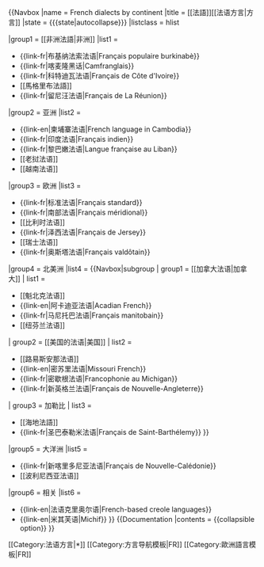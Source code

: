{{Navbox
|name  = French dialects by continent
|title = [[法語]][[法语方言|方言]]
|state = {{{state|autocollapse}}}
|listclass = hlist

|group1 = [[非洲法語|非洲]]
|list1  =
* {{link-fr|布基纳法索法语|Français populaire burkinabè}}
* {{link-fr|喀麦隆黑话|Camfranglais}}
* {{link-fr|科特迪瓦法语|Français de Côte d'Ivoire}}
* [[馬格里布法語]]
* {{link-fr|留尼汪法语|Français de La Réunion}}

|group2 = 亚洲
|list2 = 
* {{link-en|柬埔寨法语|French language in Cambodia}}
* {{link-fr|印度法语|Français indien}}
* {{link-fr|黎巴嫩法语|Langue française au Liban}}
* [[老挝法语]]
* [[越南法语]]

|group3 = 欧洲
|list3 =
* {{link-fr|标准法语|Français standard}}
* {{link-fr|南部法语|Français méridional}}
* [[比利时法语]]
* {{link-fr|泽西法语|Français de Jersey}}
* [[瑞士法语]]
* {{link-fr|奥斯塔法语|Français valdôtain}}

|group4 = 北美洲
|list4 = {{Navbox|subgroup
| group1 = [[加拿大法语|加拿大]]
| list1 = 
* [[魁北克法语]]
* {{link-en|阿卡迪亚法语|Acadian French}}
* {{link-fr|马尼托巴法语|Français manitobain}}
* [[纽芬兰法语]]

| group2     = [[美国的法语|美国]]
| list2      = 
* [[路易斯安那法语]]
* {{link-en|密苏里法语|Missouri French}}
* {{link-fr|密歇根法语|Francophonie au Michigan}}
* {{link-fr|新英格兰法语|Français de Nouvelle-Angleterre}}

| group3     = 加勒比
| list3      = 
* [[海地法語]]
* {{link-fr|圣巴泰勒米法语|Français de Saint-Barthélemy}}
}}

|group5 = 大洋洲
|list5 =
* {{link-fr|新喀里多尼亚法语|Français de Nouvelle-Calédonie}}
* [[波利尼西亚法语]]

|group6 = 相关
|list6 =
* {{link-en|法语克里奥尔语|French-based creole languages}}
* {{link-en|米其芙语|Michif}}
}}<noinclude>
{{Documentation
|contents = {{collapsible option}}
}}

[[Category:法语方言|*]]
[[Category:方言导航模板|FR]]
[[Category:歐洲語言模板|FR]]
</noinclude>